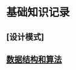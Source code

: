 # 基础知识记录

## [设计模式]
## [数据结构和算法](https://github.com/jiangdexiao/blog/structure/raw/master/README.md)  
